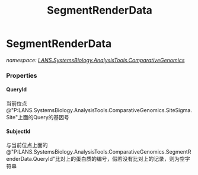 ﻿---
title: SegmentRenderData
---

# SegmentRenderData
_namespace: [LANS.SystemsBiology.AnalysisTools.ComparativeGenomics](N-LANS.SystemsBiology.AnalysisTools.ComparativeGenomics.html)_





### Properties

#### QueryId
当前位点@"P:LANS.SystemsBiology.AnalysisTools.ComparativeGenomics.SiteSigma.Site"上面的Query的基因号
#### SubjectId
与当前位点上面的@"P:LANS.SystemsBiology.AnalysisTools.ComparativeGenomics.SegmentRenderData.QueryId"比对上的蛋白质的编号，假若没有比对上的记录，则为空字符串

